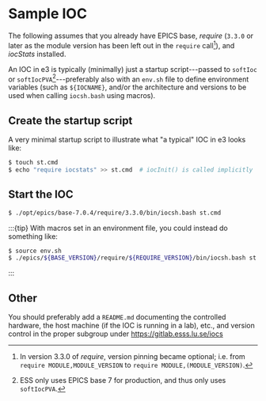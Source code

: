 # Sample IOC

The following assumes that you already have EPICS base, *require* (`3.3.0` or later as the module version has been left out in the `require` call[^require]), and *iocStats* installed.

An IOC in e3 is typically (minimally) just a startup script---passed to `softIoc` or `softIocPVA`[^epics7]---preferably also with an `env.sh` file to define environment variables (such as `${IOCNAME}`, and/or the architecture and versions to be used when calling `iocsh.bash` using macros).

## Create the startup script

A very minimal startup script to illustrate what "a typical" IOC in e3 looks like:

```bash
$ touch st.cmd
$ echo "require iocstats" >> st.cmd  # iocInit() is called implicitly
```

## Start the IOC

```bash
$ ./opt/epics/base-7.0.4/require/3.3.0/bin/iocsh.bash st.cmd
```

:::{tip}
With macros set in an environment file, you could instead do something like:

```bash
$ source env.sh
$ ./epics/${BASE_VERSION}/require/${REQUIRE_VERSION}/bin/iocsh.bash st.cmd
```
:::

## Other

You should preferably add a `README.md` documenting the controlled hardware, the host machine (if the IOC is running in a lab), etc., and version control in the proper subgroup under <https://gitlab.esss.lu.se/iocs>


[^require]: In version 3.3.0 of *require*, version pinning became optional; i.e. from `require MODULE,MODULE_VERSION` to `require MODULE,(MODULE_VERSION)`.
[^epics7]: ESS only uses EPICS base 7 for production, and thus only uses `softIocPVA`.
